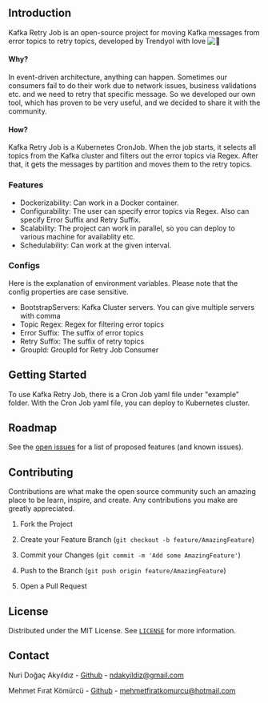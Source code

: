 ##  Introduction

Kafka Retry Job is an open-source project for moving Kafka messages from error topics to retry topics, developed by Trendyol with love ![:orange_heart:](https://a.slack-edge.com/production-standard-emoji-assets/13.0/apple-medium/1f9e1.png)

#### Why?

In event-driven architecture, anything can happen. Sometimes our consumers fail to do their work due to network issues, business validations etc. and we need to retry that specific message. So we developed our own tool, which has proven to be very useful, and we decided to share it with the community.

#### How?

Kafka Retry Job is a Kubernetes CronJob. When the job starts, it selects all topics from the Kafka cluster and filters out the error topics via Regex. After that, it gets the messages by partition and moves them to the retry topics.

###  Features

- Dockerizability: Can work in a Docker container.
- Configurability: The user can specify error topics via Regex. Also can specify Error Suffix and Retry Suffix.
- Scalability: The project can work in parallel, so you can deploy to various machine for availablity etc.
- Schedulability: Can work at the given interval.

### Configs

Here is the explanation of environment variables. Please note that the config properties are case sensitive.

- BootstrapServers: Kafka Cluster servers. You can give multiple servers with comma
- Topic Regex: Regex for filtering error topics
- Error Suffix: The suffix of error topics
- Retry Suffix: The suffix of retry topics
- GroupId: GroupId for Retry Job Consumer

## Getting Started

To use Kafka Retry Job, there is a Cron Job yaml file under "example" folder. With the Cron Job yaml file, you can deploy to Kubernetes cluster.

## Roadmap

See the [open issues]([https://github.com/github_username/repo_name/issues](https://github.com/github_username/repo_name/issues)) for a list of proposed features (and known issues).

## Contributing

Contributions are what make the open source community such an amazing place to be learn, inspire, and create. Any contributions you make are greatly appreciated.

1. Fork the Project

2. Create your Feature Branch (`git checkout -b feature/AmazingFeature`)

3. Commit your Changes (`git commit -m 'Add some AmazingFeature'`)

4. Push to the Branch (`git push origin feature/AmazingFeature`)

5. Open a Pull Request

## License

Distributed under the MIT License. See [`LICENSE`](https://choosealicense.com/licenses/mit/) for more information.

## Contact

Nuri Doğaç Akyıldız - [Github](https://github.com/dogac00) - [ndakyildiz@gmail.com](mailto:ndakyildiz@gmail.com)

Mehmet Fırat Kömürcü - [Github](https://github.com/MehmetFiratKomurcu) - [mehmetfiratkomurcu@hotmail.com](mailto:mehmetfiratkomurcu@hotmail.com)